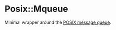 # Posix::Mqueue

Minimal wrapper around the [POSIX message queue](pmq).

[pmq]: http://man7.org/linux/man-pages/man7/mq_overview.7.html

